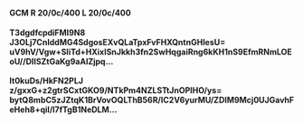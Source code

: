 #### GCM R 20/0c/400 L 20/0c/400
**T3dgdfcpdiFMI9N8**<br/>**J3OLj7CnlddMG4SdgosEXvQLaTpxFvFHXQntnGHIesU=**<br/>**uV9hV/Vgw+SliTd+HXixISnJkkh3fn2SwHqgaiRng6kKH1nS9EfmRNmLOEoU//DIISZtGaKg9aAlZjpq...**<br/><br/>
**lt0kuDs/HkFN2PLJ**<br/>**z/gxxG+z2gtrSCxtGKO9/NTkPm4NZLSTtJnOPIHO/ys=**<br/>**bytQ8mbC5zJZtqK1BrVovOQLThB56R/IC2V6yurMU/ZDIM9Mcj0UJGavhFeHeh8+qil/l7fTgB1NeDLM...**